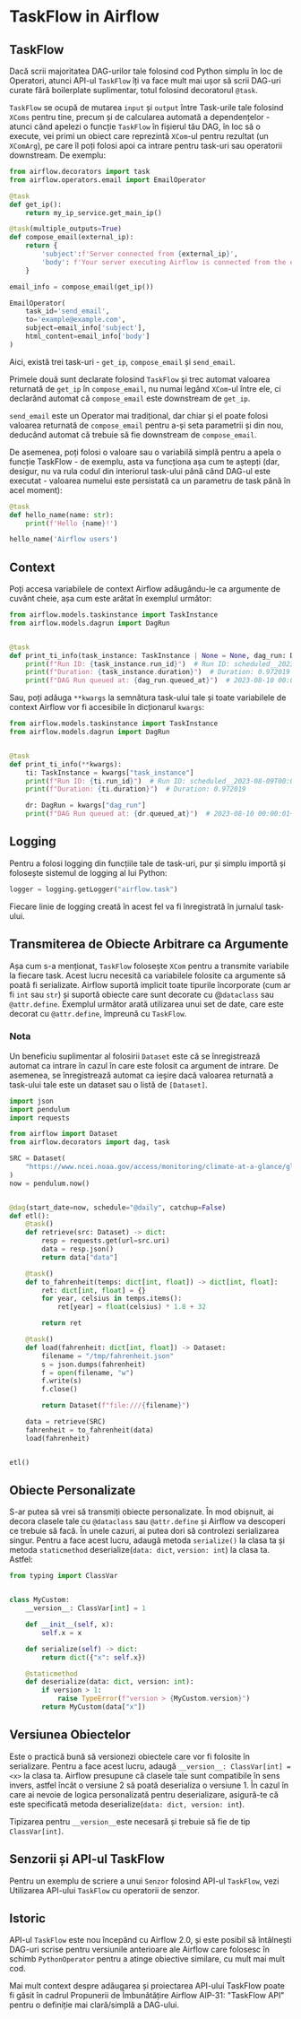 # TaskFlow in Airflow

## TaskFlow


Dacă scrii majoritatea DAG-urilor tale folosind cod Python simplu în loc de Operatori, atunci API-ul `TaskFlow` îți va face mult mai ușor să scrii DAG-uri curate fără boilerplate suplimentar, totul folosind decoratorul `@task`.

`TaskFlow` se ocupă de mutarea `input` și `output` între Task-urile tale folosind `XComs` pentru tine, precum și de calcularea automată a dependențelor - atunci când apelezi o funcție `TaskFlow` în fișierul tău DAG, în loc să o execute, vei primi un obiect care reprezintă `XCom`-ul pentru rezultat (un `XComArg`), pe care îl poți folosi apoi ca intrare pentru task-uri sau operatorii downstream. De exemplu:

```python
from airflow.decorators import task
from airflow.operators.email import EmailOperator

@task
def get_ip():
    return my_ip_service.get_main_ip()

@task(multiple_outputs=True)
def compose_email(external_ip):
    return {
        'subject':f'Server connected from {external_ip}',
        'body': f'Your server executing Airflow is connected from the external IP {external_ip}<br>'
    }

email_info = compose_email(get_ip())

EmailOperator(
    task_id='send_email',
    to='example@example.com',
    subject=email_info['subject'],
    html_content=email_info['body']
)
```

Aici, există trei task-uri - `get_ip`, `compose_email` și `send_email`.

Primele două sunt declarate folosind `TaskFlow` și trec automat valoarea returnată de `get_ip` în `compose_email`, nu numai legând `XCom`-ul între ele, ci declarând automat că `compose_email` este downstream de `get_ip`.

`send_email` este un Operator mai tradițional, dar chiar și el poate folosi valoarea returnată de `compose_email` pentru a-și seta parametrii și din nou, deducând automat că trebuie să fie downstream de `compose_email`.

De asemenea, poți folosi o valoare sau o variabilă simplă pentru a apela o funcție TaskFlow - de exemplu, asta va funcționa așa cum te aștepți (dar, desigur, nu va rula codul din interiorul task-ului până când DAG-ul este executat - valoarea numelui este persistată ca un parametru de task până în acel moment):

```python
@task
def hello_name(name: str):
    print(f'Hello {name}!')

hello_name('Airflow users')
```

## Context

Poți accesa variabilele de context Airflow adăugându-le ca argumente de cuvânt cheie, așa cum este arătat în exemplul următor:


```python
from airflow.models.taskinstance import TaskInstance
from airflow.models.dagrun import DagRun


@task
def print_ti_info(task_instance: TaskInstance | None = None, dag_run: DagRun | None = None):
    print(f"Run ID: {task_instance.run_id}")  # Run ID: scheduled__2023-08-09T00:00:00+00:00
    print(f"Duration: {task_instance.duration}")  # Duration: 0.972019
    print(f"DAG Run queued at: {dag_run.queued_at}")  # 2023-08-10 00:00:01+02:20
```

Sau, poți adăuga `**kwargs` la semnătura task-ului tale și toate variabilele de context Airflow vor fi accesibile în dicționarul `kwargs`:

```python
from airflow.models.taskinstance import TaskInstance
from airflow.models.dagrun import DagRun


@task
def print_ti_info(**kwargs):
    ti: TaskInstance = kwargs["task_instance"]
    print(f"Run ID: {ti.run_id}")  # Run ID: scheduled__2023-08-09T00:00:00+00:00
    print(f"Duration: {ti.duration}")  # Duration: 0.972019

    dr: DagRun = kwargs["dag_run"]
    print(f"DAG Run queued at: {dr.queued_at}")  # 2023-08-10 00:00:01+02:20
```

## Logging 

Pentru a folosi logging din funcțiile tale de task-uri, pur și simplu importă și folosește sistemul de logging al lui Python:


```python
logger = logging.getLogger("airflow.task")
```

Fiecare linie de logging creată în acest fel va fi înregistrată în jurnalul task-ului.

## Transmiterea de Obiecte Arbitrare ca Argumente

Așa cum s-a menționat, `TaskFlow` folosește `XCom` pentru a transmite variabile la fiecare task. Acest lucru necesită ca variabilele folosite ca argumente să poată fi serializate. Airflow suportă implicit toate tipurile încorporate (cum ar fi `int` sau `str`) și suportă obiecte care sunt decorate cu @`dataclass` sau `@attr.define`. Exemplul următor arată utilizarea unui set de date, care este decorat cu `@attr.define`, împreună cu `TaskFlow`.


### Nota

Un beneficiu suplimentar al folosirii `Dataset` este că se înregistrează automat ca intrare în cazul în care este folosit ca argument de intrare. De asemenea, se înregistrează automat ca ieșire dacă valoarea returnată a task-ului tale este un dataset sau o listă de `[Dataset]`.

```python
import json
import pendulum
import requests

from airflow import Dataset
from airflow.decorators import dag, task

SRC = Dataset(
    "https://www.ncei.noaa.gov/access/monitoring/climate-at-a-glance/global/time-series/globe/land_ocean/ytd/12/1880-2022.json"
)
now = pendulum.now()


@dag(start_date=now, schedule="@daily", catchup=False)
def etl():
    @task()
    def retrieve(src: Dataset) -> dict:
        resp = requests.get(url=src.uri)
        data = resp.json()
        return data["data"]

    @task()
    def to_fahrenheit(temps: dict[int, float]) -> dict[int, float]:
        ret: dict[int, float] = {}
        for year, celsius in temps.items():
            ret[year] = float(celsius) * 1.8 + 32

        return ret

    @task()
    def load(fahrenheit: dict[int, float]) -> Dataset:
        filename = "/tmp/fahrenheit.json"
        s = json.dumps(fahrenheit)
        f = open(filename, "w")
        f.write(s)
        f.close()

        return Dataset(f"file:///{filename}")

    data = retrieve(SRC)
    fahrenheit = to_fahrenheit(data)
    load(fahrenheit)


etl()
```

## Obiecte Personalizate

S-ar putea să vrei să transmiți obiecte personalizate. În mod obișnuit, ai decora clasele tale cu `@dataclass` sau `@attr.define` și Airflow va descoperi ce trebuie să facă. În unele cazuri, ai putea dori să controlezi serializarea singur. Pentru a face acest lucru, adaugă metoda `serialize()` la clasa ta și metoda `staticmethod` deserialize(`data: dict`, `version: int`) la clasa ta. Astfel:


```python
from typing import ClassVar


class MyCustom:
    __version__: ClassVar[int] = 1

    def __init__(self, x):
        self.x = x

    def serialize(self) -> dict:
        return dict({"x": self.x})

    @staticmethod
    def deserialize(data: dict, version: int):
        if version > 1:
            raise TypeError(f"version > {MyCustom.version}")
        return MyCustom(data["x"])
```

## Versiunea Obiectelor

Este o practică bună să versionezi obiectele care vor fi folosite în serializare. Pentru a face acest lucru, adaugă `__version__: ClassVar[int] = <x>` la clasa ta. Airflow presupune că clasele tale sunt compatibile în sens invers, astfel încât o versiune 2 să poată deserializa o versiune 1. În cazul în care ai nevoie de logica personalizată pentru deserializare, asigură-te că este specificată metoda deserialize(`data: dict, version: int`).

Tipizarea pentru `__version__`este necesară și trebuie să fie de tip `ClassVar[int]`.

## Senzorii și API-ul TaskFlow

Pentru un exemplu de scriere a unui `Senzor` folosind API-ul `TaskFlow`, vezi Utilizarea API-ului `TaskFlow` cu operatorii de senzor.

## Istoric

API-ul `TaskFlow` este nou începând cu Airflow 2.0, și este posibil să întâlnești DAG-uri scrise pentru versiunile anterioare ale Airflow care folosesc în schimb `PythonOperator` pentru a atinge obiective similare, cu mult mai mult cod.

Mai mult context despre adăugarea și proiectarea API-ului TaskFlow poate fi găsit în cadrul Propunerii de Îmbunătățire Airflow AIP-31: "TaskFlow API" pentru o definiție mai clară/simplă a DAG-ului.
